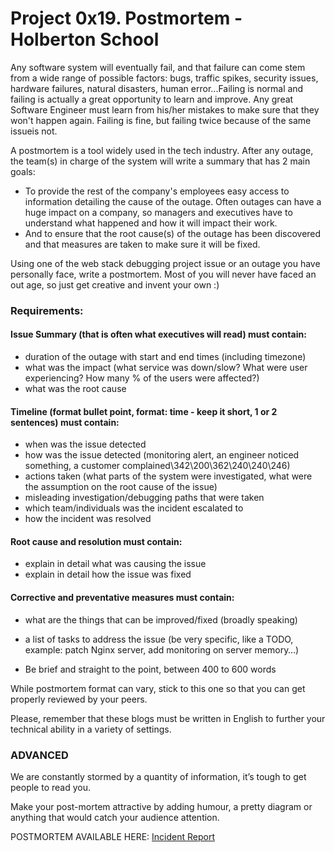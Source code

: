 # Project 0x19. Postmortem - Holberton School

Any software system will eventually fail, and that failure can come stem from a wide range of possible factors: bugs, traffic spikes, security issues, hardware failures, natural disasters, human error...Failing is normal and failing is actually a great opportunity to learn and improve. Any great Software Engineer must learn from his/her mistakes to make sure that they won't happen again. Failing is fine, but failing twice because of the same issueis not.

A postmortem is a tool widely used in the tech industry. After any outage, the team(s) in charge of the system will write a summary that has 2 main goals:
* To provide the rest of the company's employees easy access to information detailing the cause of the outage. Often outages can have a huge impact on  a company, so managers and executives have to understand what happened and how it will impact their work.
* And to ensure that the root cause(s) of the outage has been discovered and that measures are taken to make sure it will be fixed.

Using one of the web stack debugging project issue or an outage you have personally face, write a postmortem. Most of you will never have faced an out
age, so just get creative and invent your own :)

### Requirements:

#### Issue Summary (that is often what executives will read) must contain:
* duration of the outage with start and end times (including timezone)
* what was the impact (what service was down/slow? What were user experiencing? How many % of the users were affected?)
* what was the root cause

#### Timeline (format bullet point, format: time - keep it short, 1 or 2 sentences) must contain:
* when was the issue detected
* how was the issue detected (monitoring alert, an engineer noticed something, a customer complained\342\200\362\240\240\246)
* actions taken (what parts of the system were investigated, what were the assumption on the root cause of the issue)
* misleading investigation/debugging paths that were taken
* which team/individuals was the incident escalated to
* how the incident was resolved

#### Root cause and resolution must contain:
* explain in detail what was causing the issue
* explain in detail how the issue was fixed

#### Corrective and preventative measures must contain:
* what are the things that can be improved/fixed (broadly speaking)
* a list of tasks to address the issue (be very specific, like a TODO, example: patch Nginx server, add monitoring on server memory…)

* Be brief and straight to the point, between 400 to 600 words

While postmortem format can vary, stick to this one so that you can get properly reviewed by your peers.

Please, remember that these blogs must be written in English to further your technical ability in a variety of settings.

### ADVANCED
We are constantly stormed by a quantity of information, it’s tough to get people to read you.

Make your post-mortem attractive by adding humour, a pretty diagram or anything that would catch your audience attention.


POSTMORTEM AVAILABLE HERE: [Incident Report](https://docs.google.com/document/d/1Y5ZadvLUUekxYd-dfppVTUP3oFjngDbYTZzMQp6oRXM/edit)

